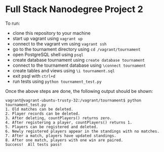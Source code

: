 Full Stack Nanodegree Project 2
===============================

To run:
- clone this repository to your machine
- start up vagrant using `vagrant up`
- connect to the vagrant vm using `vagrant ssh`
- go to the tournament directory using `cd /vagrant/tournament`
- open PostgreSQL shell using `psql`
- create database tournament using `create database tournament`
- connect to the tournament database using `\connect tournament`
- create tables and views using `\i tournament.sql`
- exit psql with `ctrl+d`
- run tests using `python tournament_test.py`

Once the above steps are done, the following output should be shown:
```
vagrant@vagrant-ubuntu-trusty-32:/vagrant/tournament$ python tournament_test.py 
1. Old matches can be deleted.
2. Player records can be deleted.
3. After deleting, countPlayers() returns zero.
4. After registering a player, countPlayers() returns 1.
5. Players can be registered and deleted.
6. Newly registered players appear in the standings with no matches.
7. After a match, players have updated standings.
8. After one match, players with one win are paired.
Success!  All tests pass!
```
